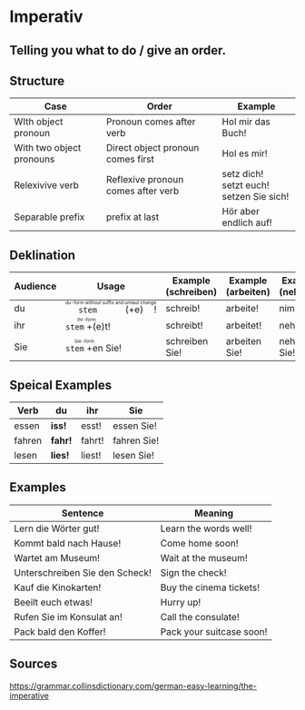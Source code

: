 # Imperativ

## Telling you what to do / give an order.

## Structure

| Case                     | Order                              | Example                                           |
| ------------------------ | ---------------------------------- | ------------------------------------------------- |
| WIth object pronoun      | Pronoun comes after verb           | Hol mir das Buch!                                 |
| With two object pronouns | Direct object pronoun comes first  | Hol es mir!                                       |
| Relexivive verb          | Reflexive pronoun comes after verb | setz dich!<br />setzt euch!<br />setzen Sie sich! |
| Separable prefix         | prefix at last                     | Hör aber endlich auf!                             |

## Deklination

| Audience | Usage                                                        | Example (schreiben) | Example (arbeiten) | Example (nehmen) |
| -------- | ------------------------------------------------------------ | ------------------- | ------------------ | ---------------- |
| du       | <ruby>`stem` (+e)<rt>du-form without suffix and umlaut change</rt></ruby>! | schreib!            | arbeite!           | nimm!            |
| ihr      | <ruby>`stem` +(e)t<rt>ihr-form</rt></ruby>!                  | schreibt!           | arbeitet!          | nehmt!           |
| Sie      | <ruby>`stem` +en<rt>Sie-form</rt></ruby> Sie!                | schreiben Sie!      | arbeiten Sie!      | nehmen Sie!      |

## Speical Examples

| Verb   | du        | ihr    | Sie         |
| ------ | --------- | ------ | ----------- |
| essen  | **iss!**  | esst!  | essen Sie!  |
| fahren | **fahr!** | fahrt! | fahren Sie! |
| lesen  | **lies!** | liest! | lesen Sie!  |

## Examples

| Sentence                       | Meaning                  |
| ------------------------------ | ------------------------ |
| Lern die Wörter gut!           | Learn the words well!    |
| Kommt bald nach Hause!         | Come home soon!          |
| Wartet am Museum!              | Wait at the museum!      |
| Unterschreiben Sie den Scheck! | Sign the check!          |
| Kauf die Kinokarten!           | Buy the cinema tickets!  |
| Beeilt euch etwas!             | Hurry up!                |
| Rufen Sie im Konsulat an!      | Call the consulate!      |
| Pack bald den Koffer!          | Pack your suitcase soon! |



## Sources

https://grammar.collinsdictionary.com/german-easy-learning/the-imperative